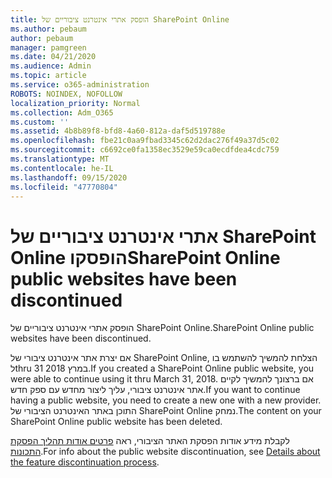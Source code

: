 ```yaml
---
title: הופסק אתרי אינטרנט ציבוריים של SharePoint Online
ms.author: pebaum
author: pebaum
manager: pamgreen
ms.date: 04/21/2020
ms.audience: Admin
ms.topic: article
ms.service: o365-administration
ROBOTS: NOINDEX, NOFOLLOW
localization_priority: Normal
ms.collection: Adm_O365
ms.custom: ''
ms.assetid: 4b8b89f8-bfd8-4a60-812a-daf5d519788e
ms.openlocfilehash: fbe21c0aa9fbad3345c62d2dac276f49a37d5c02
ms.sourcegitcommit: c6692ce0fa1358ec3529e59ca0ecdfdea4cdc759
ms.translationtype: MT
ms.contentlocale: he-IL
ms.lasthandoff: 09/15/2020
ms.locfileid: "47770804"
---
```

# <a name="sharepoint-online-public-websites-have-been-discontinued"></a><span data-ttu-id="a1cf4-102">אתרי אינטרנט ציבוריים של SharePoint Online הופסקו</span><span class="sxs-lookup"><span data-stu-id="a1cf4-102">SharePoint Online public websites have been discontinued</span></span>

<span data-ttu-id="a1cf4-103">הופסק אתרי אינטרנט ציבוריים של SharePoint Online.</span><span class="sxs-lookup"><span data-stu-id="a1cf4-103">SharePoint Online public websites have been discontinued.</span></span>

<span data-ttu-id="a1cf4-104">אם יצרת אתר אינטרנט ציבורי של SharePoint Online, הצלחת להמשיך להשתמש בו לthru 31 במרץ 2018.</span><span class="sxs-lookup"><span data-stu-id="a1cf4-104">If you created a SharePoint Online public website, you were able to continue using it thru March 31, 2018.</span></span> <span data-ttu-id="a1cf4-105">אם ברצונך להמשיך לקיים אתר אינטרנט ציבורי, עליך ליצור מחדש עם ספק חדש.</span><span class="sxs-lookup"><span data-stu-id="a1cf4-105">If you want to continue having a public website, you need to create a new one with a new provider.</span></span> <span data-ttu-id="a1cf4-106">התוכן באתר האינטרנט הציבורי של SharePoint Online נמחק.</span><span class="sxs-lookup"><span data-stu-id="a1cf4-106">The content on your SharePoint Online public website has been deleted.</span></span>

<span data-ttu-id="a1cf4-107">לקבלת מידע אודות הפסקת האתר הציבורי, ראה [פרטים אודות תהליך הפסקת התכונות](https://go.microsoft.com/fwlink/?linkid=866980).</span><span class="sxs-lookup"><span data-stu-id="a1cf4-107">For info about the public website discontinuation, see [Details about the feature discontinuation process](https://go.microsoft.com/fwlink/?linkid=866980).</span></span>
